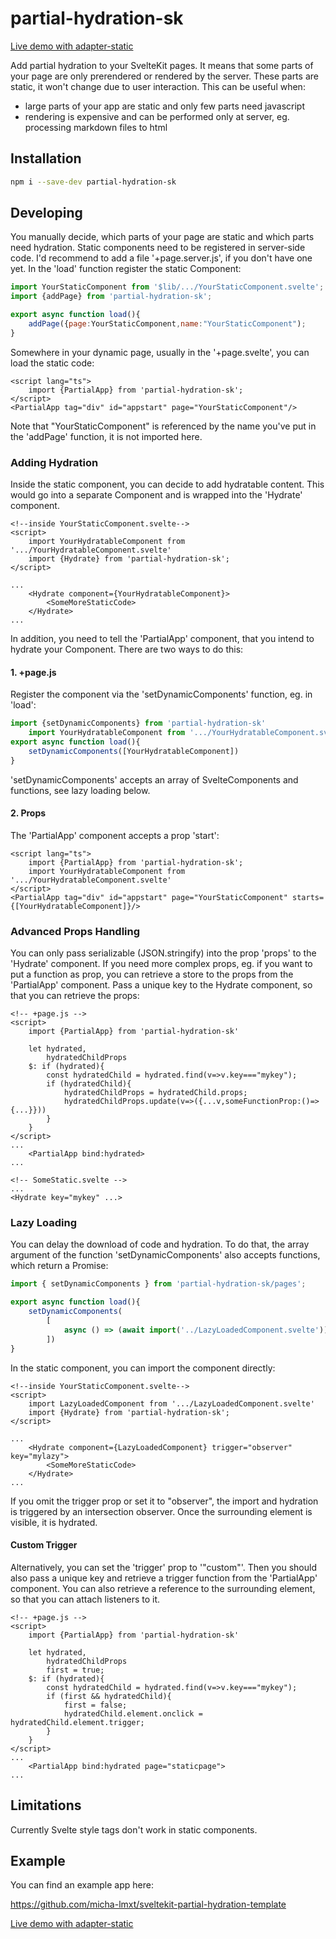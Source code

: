 # partial-hydration-sk

[Live demo with adapter-static](https://partial-hydration.gradientdescent.de)

Add partial hydration to your SvelteKit pages. It means that some parts of your page are only
prerendered or rendered by the server. These parts are static, it won't change due to user interaction.
This can be useful when:

 - large parts of your app are static and only few parts need javascript
 - rendering is expensive and can be performed only at server, eg. processing markdown files to html  

## Installation


```bash
npm i --save-dev partial-hydration-sk
```

## Developing

You manually decide, which parts of your page are static and which parts need hydration.
Static components need to be registered in server-side code. I'd recommend to add a file
'+page.server.js', if you don't have one yet. In the 'load' function register the static 
Component:

```javascript
import YourStaticComponent from '$lib/.../YourStaticComponent.svelte';
import {addPage} from 'partial-hydration-sk';

export async function load(){
    addPage({page:YourStaticComponent,name:"YourStaticComponent");
}
```

Somewhere in your dynamic page, usually in the '+page.svelte', you can load the static code:
```svelte
<script lang="ts">
    import {PartialApp} from 'partial-hydration-sk';
</script>
<PartialApp tag="div" id="appstart" page="YourStaticComponent"/>
```

Note that "YourStaticComponent" is referenced by the name you've put in the 'addPage' function, it is not imported here.

### Adding Hydration

Inside the static component, you can decide to add hydratable content. This would go into a separate 
Component and is wrapped into the 'Hydrate' component.

```svelte
<!--inside YourStaticComponent.svelte-->
<script>
    import YourHydratableComponent from '.../YourHydratableComponent.svelte'
    import {Hydrate} from 'partial-hydration-sk';
</script>

...
    <Hydrate component={YourHydratableComponent}>
        <SomeMoreStaticCode>
    </Hydrate>
...
```

In addition, you need to tell the 'PartialApp' component, that you intend to hydrate your Component. There are two ways to do this:

#### 1. +page.js

Register the component via the 'setDynamicComponents' function, eg. in 'load':

```js
import {setDynamicComponents} from 'partial-hydration-sk'
    import YourHydratableComponent from '.../YourHydratableComponent.svelte'
export async function load(){
    setDynamicComponents([YourHydratableComponent])
}
```
'setDynamicComponents' accepts an array of SvelteComponents and functions, see lazy loading below.

#### 2. Props

The 'PartialApp' component accepts a prop 'start':
```svelte
<script lang="ts">
    import {PartialApp} from 'partial-hydration-sk';
    import YourHydratableComponent from '.../YourHydratableComponent.svelte'
</script>
<PartialApp tag="div" id="appstart" page="YourStaticComponent" starts={[YourHydratableComponent]}/>
```

### Advanced Props Handling

You can only pass serializable (JSON.stringify) into the prop 'props' to the 'Hydrate' component. If you need more complex props, eg. if you want to put a function as prop, you can retrieve a store to the props from the 'PartialApp' component. Pass a unique key to the Hydrate component, so that you can retrieve the props: 

```svelte
<!-- +page.js -->
<script>
    import {PartialApp} from 'partial-hydration-sk'

    let hydrated,
        hydratedChildProps
    $: if (hydrated){
        const hydratedChild = hydrated.find(v=>v.key==="mykey");
        if (hydratedChild){
            hydratedChildProps = hydratedChild.props;
            hydratedChildProps.update(v=>({...v,someFunctionProp:()=>{...}}))
        }
    }
</script>
...
    <PartialApp bind:hydrated>
...
```

```svelte
<!-- SomeStatic.svelte -->
...
<Hydrate key="mykey" ...>
```

### Lazy Loading

You can delay the download of code and hydration. To do that, the array argument of the function 'setDynamicComponents' also accepts functions, which return a Promise<SvelteComponent>:

```javascript
import { setDynamicComponents } from 'partial-hydration-sk/pages';

export async function load(){
    setDynamicComponents(
        [
            async () => (await import('../LazyLoadedComponent.svelte')).default
        ])
}
```

In the static component, you can import the component directly:

```svelte
<!--inside YourStaticComponent.svelte-->
<script>
    import LazyLoadedComponent from '.../LazyLoadedComponent.svelte'
    import {Hydrate} from 'partial-hydration-sk';
</script>

...
    <Hydrate component={LazyLoadedComponent} trigger="observer" key="mylazy">
        <SomeMoreStaticCode>
    </Hydrate>
...
```

If you omit the trigger prop or set it to "observer", the import and hydration is triggered by an intersection observer. Once the surrounding element is visible, it is hydrated. 

#### Custom Trigger

Alternatively, you can set the 'trigger' prop to '"custom"'. Then you should also pass a unique key and retrieve a trigger function from the 'PartialApp' component. You can also retrieve a reference to the surrounding element, so that you can attach listeners to it.

```svelte
<!-- +page.js -->
<script>
    import {PartialApp} from 'partial-hydration-sk'

    let hydrated,
        hydratedChildProps
        first = true;
    $: if (hydrated){
        const hydratedChild = hydrated.find(v=>v.key==="mykey");
        if (first && hydratedChild){
            first = false;
            hydratedChild.element.onclick = hydratedChild.element.trigger;
        }
    }
</script>
...
    <PartialApp bind:hydrated page="staticpage">
...
```

## Limitations

Currently Svelte style tags don't work in static components.

## Example

You can find an example app here:

https://github.com/micha-lmxt/sveltekit-partial-hydration-template

[Live demo with adapter-static](https://partial-hydration.gradientdescent.de)

